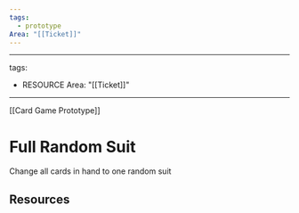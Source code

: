 ```yaml
---
tags:
  - prototype
Area: "[[Ticket]]"
---
```

---
tags:
  - RESOURCE
Area: "[[Ticket]]"
---
[[Card Game Prototype]]
# Full Random Suit
Change all cards in hand to one random suit



## Resources
